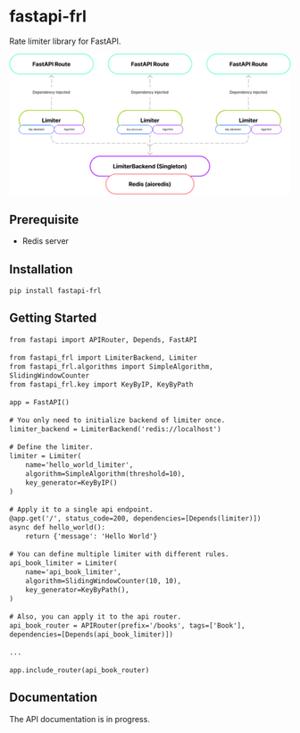 # fastapi-frl
Rate limiter library for FastAPI.

![diagram](./static/diagram.png)

## Prerequisite
- Redis server

## Installation
```shell
pip install fastapi-frl
```
## Getting Started

```python3
from fastapi import APIRouter, Depends, FastAPI

from fastapi_frl import LimiterBackend, Limiter
from fastapi_frl.algorithms import SimpleAlgorithm, SlidingWindowCounter
from fastapi_frl.key import KeyByIP, KeyByPath

app = FastAPI()

# You only need to initialize backend of limiter once.
limiter_backend = LimiterBackend('redis://localhost')

# Define the limiter.
limiter = Limiter(
    name='hello_world_limiter',
    algorithm=SimpleAlgorithm(threshold=10),
    key_generator=KeyByIP()
)

# Apply it to a single api endpoint.
@app.get('/', status_code=200, dependencies=[Depends(limiter)])
async def hello_world():
    return {'message': 'Hello World'}

# You can define multiple limiter with different rules.
api_book_limiter = Limiter(
    name='api_book_limiter',
    algorithm=SlidingWindowCounter(10, 10),
    key_generator=KeyByPath(),
)

# Also, you can apply it to the api router.
api_book_router = APIRouter(prefix='/books', tags=['Book'], dependencies=[Depends(api_book_limiter)])

...

app.include_router(api_book_router)

```

## Documentation
The API documentation is in progress.
